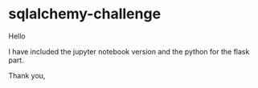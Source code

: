 # sqlalchemy-challenge

Hello

I have included the jupyter notebook version and the python for the flask part.

Thank you,